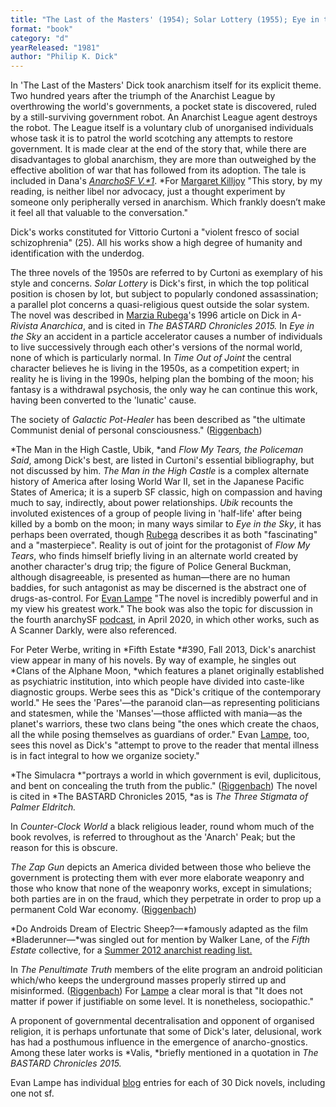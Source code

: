 ```yaml
---
title: "The Last of the Masters' (1954); Solar Lottery (1955); Eye in the Sky (1957); Galactic Pot-Healer (1959); Time Out of Joint (1959); The Man in the High Castle (1962); Clans of the Alphane Moon (1964); The Penultimate Truth (1964); The Simulacra (1964); The Three Stigmata of Palmer Eldritch (1965); Counter-Clock World (1967); The Zap Gun (1967); Do Androids Dream of Electric Sheep? (1968); Ubik (1969); Flow My Tears, the Policeman Said (1974); A Scanner Darkly (1977); Valis (1981)"
format: "book"
category: "d"
yearReleased: "1981"
author: "Philip K. Dick"
---
```


In 'The Last of the Masters' Dick took anarchism itself for its explicit theme. Two hundred years after the triumph of the Anarchist League by overthrowing the world's governments, a pocket state is discovered, ruled by a still-surviving government robot. An Anarchist League agent destroys the robot. The League itself is a voluntary club of unorganised individuals whose task it is to patrol the world scotching any attempts to restore government. It is made clear at the end of the story that, while there are disadvantages to global anarchism, they are more than outweighed by the effective abolition of war that has followed from its adoption. The tale is included in Dana's *[AnarchoSF V.*1](file:///C:\7%20Website\anarchysf\d.htm#Dana)*. *For [Margaret Killjoy](http://www.anarchogeekreview.com/books/the-last-of-the-masters-by-philip-k-dick) "This story, by my reading, is neither libel nor advocacy, just a thought experiment by someone only peripherally versed in anarchism. Which frankly doesn’t make it feel all that valuable to the conversation."

Dick's works constituted for Vittorio Curtoni a "violent fresco of social schizophrenia" (25). All his works show a high degree of humanity and identification with the underdog.

The three novels of the 1950s are referred to by Curtoni as exemplary of his style and concerns. *Solar Lottery* is Dick's first, in which the top political position is chosen by lot, but subject to popularly condoned assassination; a parallel plot concerns a quasi-religious quest outside the solar system. The novel was described in [Marzia Rubega](http://www.arivista.org/index.php?nr=228&pag=228_10.htm&key=solar%20lottery)'s 1996 article on Dick in *A-Rivista Anarchica*, and is cited in *The BASTARD Chronicles 2015.* In *Eye in the Sky* an accident in a particle accelerator causes a number of individuals to live successively through each other's versions of the normal world, none of which is particularly normal. In *Time Out of Joint* the central character believes he is living in the 1950s, as a competition expert; in reality he is living in the 1990s, helping plan the bombing of the moon; his fantasy is a withdrawal psychosis, the only way he can continue this work, having been converted to the 'lunatic' cause.

The society of *Galactic Pot-Healer* has been described as "the ultimate Communist denial of personal consciousness." ([Riggenbach](http://mises.org/daily/5089))

*The Man in the High Castle, Ubik, *and *Flow My Tears, the Policeman Said*, among Dick's best, are listed in Curtoni's essential bibliography, but not discussed by him. *The Man in the High Castle* is a complex alternate history of America after losing World War II, set in the Japanese Pacific States of America; it is a superb SF classic, high on compassion and having much to say, indirectly, about power relationships. *Ubik* recounts the involuted existences of a group of people living in 'half-life' after being killed by a bomb on the moon; in many ways similar to *Eye in the Sky*, it has perhaps been overrated, though [Rubega](http://www.arivista.org/index.php?nr=228&pag=228_10.htm&key=solar%20lottery) describes it as both "fascinating" and a "masterpiece". Reality is out of joint for the protagonist of *Flow My Tears*, who finds himself briefly living in an alternate world created by another character's drug trip; the figure of Police General Buckman, although disagreeable, is presented as human—there are no human baddies, for such antagonist as may be discerned is the abstract one of drugs-as-control. For [Evan Lampe](http://tashqueedagg.wordpress.com/2013/05/02/philip-k-dick-flow-my-tears-the-policeman-said-1974-class-and-the-police-state/) "The novel is incredibly powerful and in my view his greatest work." The book was also the topic for discussion in the fourth anarchySF <a href="https://anchor.fm/anarchysf/episodes/Flow-My-Tears-the-Policeman-Said--Sex--Drugs-and-Knowledge-ecjvuh">podcast</a>, in April 2020, in which other works, such as A Scanner Darkly, were also referenced.

For Peter Werbe, writing in *Fifth Estate *#390, Fall 2013, Dick's anarchist view appear in many of his novels. By way of example, he singles out *Clans of the Alphane Moon, *which features a planet originally established as psychiatric institution, into which people have divided into caste-like diagnostic groups. Werbe sees this as "Dick's critique of the contemporary world." He sees the 'Pares'—the paranoid clan—as representing politicians and statesmen, while the 'Manses'—those afflicted with mania—as the planet's warriors, these two clans being "the ones which create the chaos, all the while posing themselves as guardians of order." Evan [Lampe](https://tashqueedagg.wordpress.com/2013/04/12/philip-k-dick-clans-of-the-alphane-moon-1964-we-are-all-mentally-ill-2/), too, sees this novel as Dick's "attempt to prove to the reader that mental illness is in fact integral to how we organize society."

*The Simulacra *"portrays a world in which government is evil, duplicitous, and bent on concealing the truth from the public." ([Riggenbach](http://mises.org/daily/5089)) The novel is cited in *The BASTARD Chronicles 2015, *as is *The Three Stigmata of Palmer Eldritch.*

In *Counter-Clock World* a black religious leader, round whom much of the book revolves, is referred to throughout as the 'Anarch' Peak; but the reason for this is obscure.

*The Zap Gun* depicts an America divided between those who believe the government is protecting them with ever more elaborate weaponry and those who know that none of the weaponry works, except in simulations; both parties are in on the fraud, which they perpetrate in order to prop up a permanent Cold War economy. ([Riggenbach](http://mises.org/daily/5089))

*Do Androids Dream of Electric Sheep?—*famously adapted as the film *Bladerunner—*was singled out for mention by Walker Lane, of the *Fifth Estate* collective, for a [Summer 2012 anarchist reading list.](http://www.fifthestate.org/archive/387-summer-2012/anarchist-reading-list-fifth-estate-staff/)

In *The Penultimate Truth* members of the elite program an android politician which/who keeps the underground masses properly stirred up and misinformed. ([Riggenbach](http://mises.org/daily/5089)) For [Lampe](http://tashqueedagg.wordpress.com/2013/04/22/615/) a clear moral is that "It does not matter if power if justifiable on some level. It is nonetheless, sociopathic."

A proponent of governmental decentralisation and opponent of organised religion, it is perhaps unfortunate that some of Dick's later, delusional, work has had a posthumous influence in the emergence of anarcho-gnostics. Among these later works is *Valis, *briefly mentioned in a quotation in *The BASTARD Chronicles 2015.*

Evan Lampe has individual [blog](http://tashqueedagg.wordpress.com/index/) entries for each of 30 Dick novels, including one not sf.
